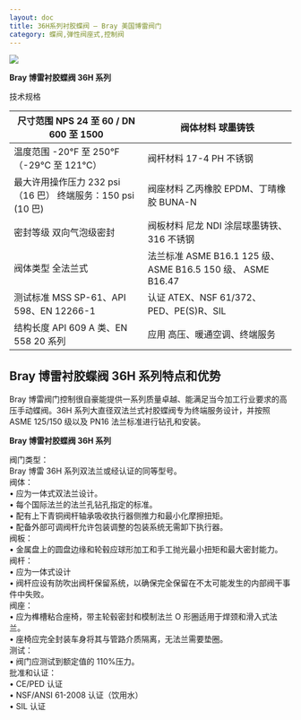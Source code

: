 ```yaml
---
layout: doc
title: 36H系列衬胶蝶阀 – Bray 美国博雷阀门
category: 蝶阀,弹性阀座式,控制阀
---
```


![](/2022/11/download-1.png)

**Bray 博雷衬胶蝶阀 36H 系列**

技术规格

| 尺寸范围 NPS 24 至 60 / DN 600 至 1500                      | 阀体材料 球墨铸铁                                            |
| ----------------------------------------------------------- | ------------------------------------------------------------ |
| 温度范围 \-20°F 至 250°F（-29°C 至 121°C）                  | 阀杆材料 17-4 PH 不锈钢                                      |
| 最大许用操作压力 232 psi（16 巴） 终端服务：150 psi (10 巴) | 阀座材料 乙丙橡胶 EPDM、丁晴橡胶 BUNA-N                      |
| 密封等级 双向气泡级密封                                     | 阀板材料 尼龙 NDI 涂层球墨铸铁、316 不锈钢                   |
| 阀体类型 全法兰式                                           | 法兰标准 ASME B16.1 125 级、 ASME B16.5 150 级、 ASME B16.47 |
| 测试标准 MSS SP-61、API 598、EN 12266-1                     | 认证 ATEX、NSF 61/372、PED、PE(S)R、SIL                      |
| 结构长度 API 609 A 类、EN 558 20 系列                       | 应用 高压、暖通空调、终端服务                                |

## **Bray 博雷衬胶蝶阀 36H 系列**特点和优势

Bray 博雷阀门控制很自豪能提供一系列质量卓越、能满足当今加工行业要求的高压手动蝶阀。36H 系列大直径双法兰式衬胶蝶阀专为终端服务设计，并按照 ASME 125/150 级以及 PN16 法兰标准进行钻孔和安装。

**Bray 博雷衬胶蝶阀 36H 系列**

阀门类型：  
Bray 博雷 36H 系列双法兰或经认证的同等型号。  
阀体：  
• 应为一体式双法兰设计。  
• 每个国际法兰的法兰孔钻孔指定的标准。  
• 配有上下青铜阀杆轴承吸收执行器侧推力和最小化摩擦扭矩。  
• 配备外部可调阀杆允许包装调整的包装系统无需卸下执行器。  
阀板：  
• 金属盘上的圆盘边缘和轮毂应球形加工和手工抛光最小扭矩和最大密封能力。  
阀杆：  
• 应为一体式设计  
• 阀杆应设有防吹出阀杆保留系统，以确保完全保留在不太可能发生的内部阀干事件中失败。  
阀座：  
• 应为榫槽粘合座椅，带主轮毂密封和模制法兰 O 形圈适用于焊颈和滑入式法兰。  
• 座椅应完全封装车身将其与管路介质隔离，无法兰需要垫圈。  
测试：  
• 阀门应测试到额定值的 110%压力。  
批准和认证：  
• CE/PED 认证  
• NSF/ANSI 61-2008 认证（饮用水）  
• SIL 认证
